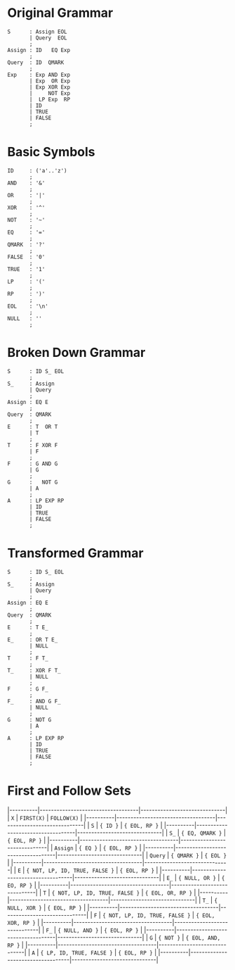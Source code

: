 # Original Grammar

```antlr
S      : Assign EOL
       | Query  EOL
       ;
Assign : ID   EQ Exp
       ;
Query  : ID  QMARK
       ;
Exp    : Exp AND Exp
       | Exp  OR Exp
       | Exp XOR Exp
       |     NOT Exp
       |  LP Exp  RP 
       | ID
       | TRUE
       | FALSE
       ;
```

# Basic Symbols

```antlr
ID     : ('a'..'z')
       ;
AND    : '&'
       ;
OR     : '|'
       ;
XOR    : '^'
       ;
NOT    : '~'
       ;
EQ     : '='
       ;
QMARK  : '?'
       ;
FALSE  : '0'
       ;
TRUE   : '1'
       ;
LP     : '('
       ;
RP     : ')'
       ;
EOL    : '\n'
       ;
NULL   : ''
       ;
```

# Broken Down Grammar

```antlr
S      : ID S_ EOL
       ;
S_     : Assign
       | Query
       ;
Assign : EQ E
       ;
Query  : QMARK
       ;
E      : T  OR T
       | T
       ;
T      : F XOR F
       | F
       ;
F      : G AND G
       | G
       ;
G      :   NOT G
       | A
       ;
A      : LP EXP RP
       | ID
       | TRUE
       | FALSE
       ;
```


# Transformed Grammar

```antlr
S      : ID S_ EOL
       ;
S_     : Assign
       | Query
       ;
Assign : EQ E
       ;
Query  : QMARK
       ;
E      : T E_
       ;
E_     : OR T E_
       | NULL
       ;
T      : F T_
       ;
T_     : XOR F T_
       | NULL
       ;
F      : G F_
       ;
F_     : AND G F_
       | NULL
       ;
G      : NOT G
       | A
       ;
A      : LP EXP RP
       | ID
       | TRUE
       | FALSE
       ;
```

# First and Follow Sets

|----------|-----------------------------------|------------------------------|
|  `X`     | `FIRST(X)`                        | `FOLLOW(X)`                  |
|----------|-----------------------------------|------------------------------|
| `S`      | `{ ID }`                          | `{ EOL, RP }`                |
|----------|-----------------------------------|------------------------------|
| `S_`     | `{ EQ, QMARK }`                   | `{ EOL, RP }`                |
|----------|-----------------------------------|------------------------------|
| `Assign` | `{ EQ }`                          | `{ EOL, RP }`                |
|----------|-----------------------------------|------------------------------|
| `Query`  | `{ QMARK }`                       | `{ EOL }`                    |
|----------|-----------------------------------|------------------------------|
| `E`      | `{ NOT, LP, ID, TRUE, FALSE }`    | `{ EOL, RP }`                |
|----------|-----------------------------------|------------------------------|
| `E_`     | `{ NULL, OR }`                    | `{ EO, RP }`                 |
|----------|-----------------------------------|------------------------------|
| `T`      | `{ NOT, LP, ID, TRUE, FALSE }`    | `{ EOL, OR, RP }`            |
|----------|-----------------------------------|------------------------------|
| `T_`     | `{ NULL, XOR }`                   | `{ EOL, RP }`                |
|----------|-----------------------------------|------------------------------|
| `F`      | `{ NOT, LP, ID, TRUE, FALSE }`    | `{ EOL, XOR, RP }`           |
|----------|-----------------------------------|------------------------------|
| `F_`     | `{ NULL, AND }`                   | `{ EOL, RP }`                |
|----------|-----------------------------------|------------------------------|
| `G`      | `{ NOT }`                         | `{ EOL, AND, RP }`           |
|----------|-----------------------------------|------------------------------|
| `A`      | `{ LP, ID, TRUE, FALSE }`         | `{ EOL, RP }`                |
|----------|-----------------------------------|------------------------------|

